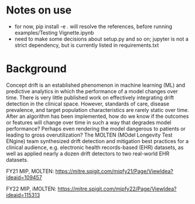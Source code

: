 # Notes on use
- for now, pip install -e . will resolve the references, before running examples/Testing Vignette.ipynb
- need to make some decisions about setup.py and so on; jupyter is not a strict dependency, but is currently listed in requirements.txt

# Background

Concept drift is an established phenomenon in machine learning (ML) and predictive analytics in which the performance of a model changes over time. There is very little published work on effectively integrating drift detection in the clinical space. However, standards of care, disease prevalence, and target population characteristics are rarely static over time. After an algorithm has been implemented, how do we know if the outcomes or features will change over time in such a way that degrades model performance? Perhaps even rendering the model dangerous to patients or leading to gross overutilization? The MOLTEN (MOdel Longevity Test ENgine) team synthesized drift detection and mitigation best practices for a clinical audience, e.g. electronic health records-based (EHR) datasets, as well as applied nearly a dozen drift detectors to two real-world EHR datasets. 

FY21 MIP, MOLTEN: https://mitre.spigit.com/mipfy21/Page/ViewIdea?ideaid=109457

FY22 MIP, iMOLTEN: https://mitre.spigit.com/mipfy22/Page/ViewIdea?ideaid=115313
